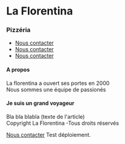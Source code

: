 <!DOCTYPE html>
<html>
<head>
  <title>La Florentina</title>
</head>
<body>
<h1>La Florentina</h1>
<h3>Pizzéria</h3>

<ul>
<li><a href="#contact"> Nous contacter</a><br></li>
<li><a href="#contact"> Nous contacter</a><br></li>
<li><a href="#contact"> Nous contacter</a><br></li>
</ul>

<h4>A propos</h4>
<p>La florentina a ouvert ses portes en 2000<br>
Nous sommes une équipe de passionés</p>
<h4>Je suis un grand voyageur</h4>
<p>Bla bla blabla (texte de l'article)<br>
Copyright La Florentina -Tous droits réservés</p>
<a href="#contact"> Nous contacter</a>
Test déploiement.
</body>
</html>
